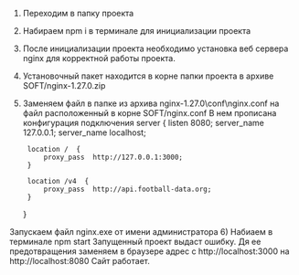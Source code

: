1) Переходим в папку проекта
2) Набираем npm i в терминале для инициализации проекта

3) После инициализации проекта необходимо установка веб сервера nginx для корректной работы проекта. 
4) Установочный пакет находится в корне папки проекта в архиве SOFT/nginx-1.27.0.zip
5) Заменяем файл в папке из архива nginx-1.27.0\conf\nginx.conf на файл расположенный в корне SOFT/nginx.conf
В нем прописана конфигурация подключения
server {
        listen 8080;
	server_name 127.0.0.1;
	server_name localhost;

        location /  {
            proxy_pass  http://127.0.0.1:3000; 
        }

        location /v4  {
            proxy_pass  http://api.football-data.org; 
        }
    }

Запускаем файл nginx.exe от имени администратора
6) Набиаем в терминале npm start
Запущенный проект выдаст ошибку. Дя ее предотвращения заменяем в браузере адрес с http://localhost:3000 на http://localhost:8080
Сайт работает.

